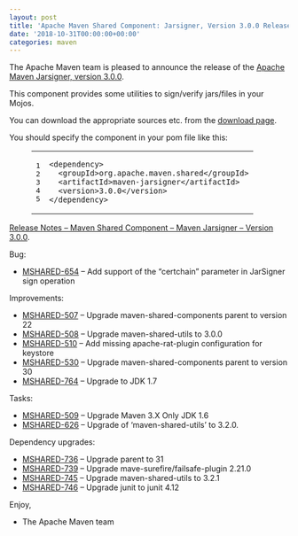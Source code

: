 ```yaml
---
layout: post
title: 'Apache Maven Shared Component: Jarsigner, Version 3.0.0 Released'
date: '2018-10-31T00:00:00+00:00'
categories: maven
---
```

<div class="entry-content"><p>The Apache Maven team is pleased to announce the release of the
<a href="https://maven.apache.org/shared/maven-jarsigner/">Apache Maven Jarsigner, version 3.0.0</a>.</p>

<p>This component provides some utilities to sign/verify jars/files in your Mojos.</p>

<p>You can download the appropriate sources etc. from the
<a href="https://maven.apache.org/shared/maven-jarsigner/download.cgi">download page</a>.</p>

<p>You should specify the component in your pom file like this:</p>

<figure class='code'><figcaption><span></span></figcaption><div class="highlight"><table><tr><td class="gutter"><pre class="line-numbers"><span class='line-number'>1</span>
<span class='line-number'>2</span>
<span class='line-number'>3</span>
<span class='line-number'>4</span>
<span class='line-number'>5</span>
</pre></td><td class='code'><pre><code class='xml'><span class='line'><span class="nt">&lt;dependency&gt;</span>
</span><span class='line'>  <span class="nt">&lt;groupId&gt;</span>org.apache.maven.shared<span class="nt">&lt;/groupId&gt;</span>
</span><span class='line'>  <span class="nt">&lt;artifactId&gt;</span>maven-jarsigner<span class="nt">&lt;/artifactId&gt;</span>
</span><span class='line'>  <span class="nt">&lt;version&gt;</span>3.0.0<span class="nt">&lt;/version&gt;</span>
</span><span class='line'><span class="nt">&lt;/dependency&gt;</span>
</span></code></pre></td></tr></table></div></figure>




<!-- more -->


<p><a href="http://jira.codehaus.org/secure/ReleaseNote.jspa?projectId=11990&amp;version=19865">Release Notes &ndash; Maven Shared Component &ndash; Maven Jarsigner &ndash; Version 3.0.0</a>.</p>

<p>Bug:</p>

<ul>
<li><a href="https://issues.apache.org/jira/browse/MSHARED-654">MSHARED-654</a> &ndash; Add support of the &ldquo;certchain&rdquo; parameter in JarSigner sign operation</li>
</ul>


<p>Improvements:</p>

<ul>
<li><a href="https://issues.apache.org/jira/browse/MSHARED-507">MSHARED-507</a> &ndash; Upgrade maven-shared-components parent to version 22</li>
<li><a href="https://issues.apache.org/jira/browse/MSHARED-508">MSHARED-508</a> &ndash; Upgrade maven-shared-utils to 3.0.0</li>
<li><a href="https://issues.apache.org/jira/browse/MSHARED-510">MSHARED-510</a> &ndash; Add missing apache-rat-plugin configuration for keystore</li>
<li><a href="https://issues.apache.org/jira/browse/MSHARED-530">MSHARED-530</a> &ndash; Upgrade maven-shared-components parent to version 30</li>
<li><a href="https://issues.apache.org/jira/browse/MSHARED-764">MSHARED-764</a> &ndash; Upgrade to JDK 1.7</li>
</ul>


<p>Tasks:</p>

<ul>
<li><a href="https://issues.apache.org/jira/browse/MSHARED-509">MSHARED-509</a> &ndash; Upgrade Maven 3.X Only JDK 1.6</li>
<li><a href="https://issues.apache.org/jira/browse/MSHARED-626">MSHARED-626</a> &ndash; Upgrade of &lsquo;maven-shared-utils&rsquo; to 3.2.0.</li>
</ul>


<p>Dependency upgrades:</p>

<ul>
<li><a href="https://issues.apache.org/jira/browse/MSHARED-736">MSHARED-736</a> &ndash; Upgrade parent to 31</li>
<li><a href="https://issues.apache.org/jira/browse/MSHARED-739">MSHARED-739</a> &ndash; Upgrade mave-surefire/failsafe-plugin 2.21.0</li>
<li><a href="https://issues.apache.org/jira/browse/MSHARED-745">MSHARED-745</a> &ndash; Upgrade maven-shared-utils to 3.2.1</li>
<li><a href="https://issues.apache.org/jira/browse/MSHARED-746">MSHARED-746</a> &ndash; Upgrade junit to junit 4.12</li>
</ul>


<p>Enjoy,</p>

<ul>
<li>The Apache Maven team</li>
</ul>
